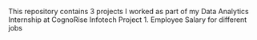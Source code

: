 This repository contains 3 projects I worked as part of my Data Analytics Internship at CognoRise Infotech
Project 1. Employee Salary for different jobs


